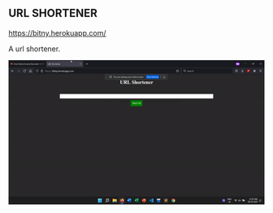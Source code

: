 ## URL SHORTENER
https://bitny.herokuapp.com/

A url shortener.

<img src='https://raw.githubusercontent.com/jindal2209/URL_Shortener/master/demo.gif'>